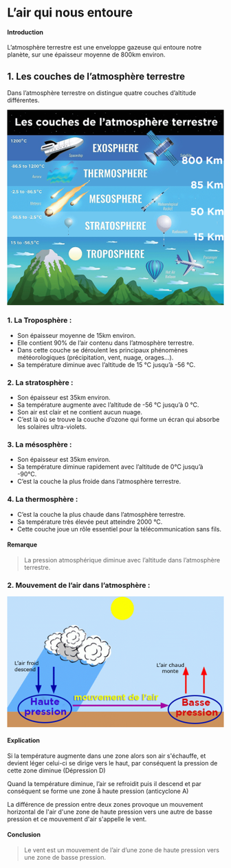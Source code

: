 <h1 class='text-4xl font-bold text-red-500'>L’air qui nous entoure</h1>

<h4>Introduction</h4>

L’atmosphère terrestre est une enveloppe gazeuse qui entoure notre planète, sur une
épaisseur moyenne de 800km environ.

<h2>1. Les couches de l’atmosphère terrestre</h2>

Dans l’atmosphère terrestre on distingue quatre couches d’altitude différentes.

<img src='https://github.com/imaznag/test-images/blob/main/couches_atmospheriques.png?raw=true' alt ='couches atmospheriques'>

<h3>1. La Troposphère :</h3>

- Son épaisseur moyenne de 15km environ.
- Elle contient 90% de l’air contenu dans l’atmosphère terrestre.
- Dans cette couche se déroulent les principaux phénomènes météorologiques (précipitation, vent, nuage, orages...).
- Sa température diminue avec l’altitude de 15 °C jusqu’à -56 °C.

<h3>2. La stratosphère :</h3>

- Son épaisseur est 35km environ.
- Sa température augmente avec l’altitude de -56 °C jusqu’à 0 °C.
- Son air est clair et ne contient aucun nuage.
- C’est là où se trouve la couche d’ozone qui forme un écran qui absorbe les solaires ultra-violets.

<h3>3. La mésosphère :</h3>

- Son épaisseur est 35km environ.
- Sa température diminue rapidement avec l’altitude de 0°C jusqu’à -90°C.
- C’est la couche la plus froide dans l’atmosphère terrestre.

<h3>4. La thermosphère :</h3>

- C’est la couche la plus chaude dans l’atmosphère terrestre.
- Sa température très élevée peut atteindre 2000 °C.
- Cette couche joue un rôle essentiel pour la télécommunication sans fils.

<h4>Remarque</h4>

> La pression atmosphérique diminue avec l’altitude dans l’atmosphère terrestre.

<h3>2. Mouvement de l’air dans l’atmosphère :</h3>

<img src='https://github.com/imaznag/test-images/blob/main/formation_du_vent.png?raw=true' alt='formation du vent'>

<h4>Explication</h4>

Si la température augmente dans une zone alors son air s'échauffe, et devient léger celui-ci se dirige vers le haut, par conséquent la pression de cette zone diminue (Dépression D)

Quand la température diminue, l’air se refroidit puis il descend et par conséquent se forme une zone å haute pression (anticyclone A)

La différence de pression entre deux zones provoque un mouvement horizontal de l'air d'une zone de haute pression vers une autre de basse pression et ce mouvement d'air s'appelle le vent.

<h4>Conclusion</h4>

> Le vent est un mouvement de l’air d’une zone de haute pression vers une zone de basse pression.

